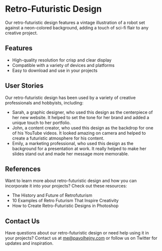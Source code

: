 <!--font:Poppins-->

# Retro-Futuristic Design

Our retro-futuristic design features a vintage illustration of a robot set against a neon-colored background, adding a touch of sci-fi flair to any creative project.

## Features

-   High-quality resolution for crisp and clear display
-   Compatible with a variety of devices and platforms
-   Easy to download and use in your projects

## User Stories

Our retro-futuristic design has been used by a variety of creative professionals and hobbyists, including:

-   Sarah, a graphic designer, who used this design as the centerpiece of her new website. It helped to set the tone for her brand and added a unique touch to her portfolio.
-   John, a content creator, who used this design as the backdrop for one of his YouTube videos. It looked amazing on camera and helped to create a futuristic atmosphere for his content.
-   Emily, a marketing professional, who used this design as the background for a presentation at work. It really helped to make her slides stand out and made her message more memorable.

## References

Want to learn more about retro-futuristic design and how you can incorporate it into your projects? Check out these resources:

-   The History and Future of Retrofuturism
-   10 Examples of Retro Futurism That Inspire Creativity
-   How to Create Retro-Futuristic Designs in Photoshop

## Contact Us

Have questions about our retro-futuristic design or need help using it in your projects? Contact us at me@pavolhejny.com or follow us on Twitter for updates and inspiration.

<!--

Write me content for website with wallpaper which alt text is:

"A retro-futuristic wallpaper featuring a vintage illustration of a robot, set against a neon-colored background."

The name/title of the page should not be 1:1 copy of the alt text but rather a real content of the website which is using this wallpaper.

- Use markdown format
- Start with heading
- Heading should be short and concise
- The content should look like a real website
- The website should not be about the wallpaper, wallpaper is just a related background
- Heading should be contain work "wallpaper" or "background"
- Include real sections like references, contact, user stories, etc. use things relevant to the page purpose.
- Feel free to use structure like headings, bullets, numbering, blockquotes, paragraphs, horizontal lines, etc.
- You can use formatting like bold or _italic_
- You can include UTF-8 emojis
- Links should be only #hash anchors (and you can refer to the document itself)
- Do not include images


---


# Retro-Futuristic Background for Your Creative Projects

Looking for a unique and eye-catching background for your creative projects? Look no further than our retro-futuristic wallpaper featuring a vintage illustration of a robot, set against a neon-colored background. This bold and vibrant design is sure to add a touch of sci-fi flair to any project, whether it's a website, presentation, or social media post.

## Features

- High-quality resolution for crisp and clear display
- Compatible with a variety of devices and platforms
- Easy to download and use in your projects
- Perfect for adding a pop of color and personality to your designs

## User Stories

Our retro-futuristic wallpaper has been used by a variety of creative professionals and hobbyists, including:

> "I used this wallpaper as the background for my new website, and it really helped to set the tone for my brand. I love the combination of vintage and futuristic elements!" - Sarah, graphic designer

> "I'm a YouTuber, and I used this wallpaper as the backdrop for one of my videos. It looked amazing on camera, and my viewers loved it too!" - John, content creator

> "I used this wallpaper as the background for a presentation at work, and it really helped to make my slides stand out. My colleagues were impressed!" - Emily, marketing professional

## References

Want to learn more about retro-futuristic design and how you can incorporate it into your projects? Check out these resources:

- [The History and Future of Retrofuturism](#)
- [10 Examples of Retro Futurism That Inspire Creativity](#)
- [How to Create Retro-Futuristic Designs in Photoshop](#)

## Contact Us

Have questions about our retro-futuristic wallpaper or need help using it in your projects? Our team is here to help! Contact us at me@pavolhejny.com or follow us on [Twitter](#) for updates and inspiration.


---


Heading is too long, rewrite whole content.


---


# Retro-Futuristic Wallpaper for Your Creative Projects

Looking for a unique and eye-catching wallpaper for your creative projects? Our retro-futuristic design features a vintage illustration of a robot set against a neon-colored background, adding a touch of sci-fi flair to any project.

## Features

- High-quality resolution for crisp and clear display
- Compatible with a variety of devices and platforms
- Easy to download and use in your projects
- Perfect for adding a pop of color and personality to your designs

## User Stories

Our retro-futuristic wallpaper has been used by a variety of creative professionals and hobbyists, including:

- Sarah, a graphic designer, who used this wallpaper as the background for her new website. She loves the combination of vintage and futuristic elements.
- John, a content creator, who used this wallpaper as the backdrop for one of his YouTube videos. It looked amazing on camera, and his viewers loved it too.
- Emily, a marketing professional, who used this wallpaper as the background for a presentation at work. It really helped to make her slides stand out, and her colleagues were impressed.

## References

Want to learn more about retro-futuristic design and how you can incorporate it into your projects? Check out these resources:

- The History and Future of Retrofuturism
- 10 Examples of Retro Futurism That Inspire Creativity
- How to Create Retro-Futuristic Designs in Photoshop

## Contact Us

Have questions about our retro-futuristic wallpaper or need help using it in your projects? Contact us at me@pavolhejny.com or follow us on Twitter for updates and inspiration.


---


Heading should not include word "wallpaper". The website should not be about the wallpaper itself, wallpaper is just a related background, rewrite whole content.


---


# Embrace the Future with Our Retro-Futuristic Design

Looking to add a touch of sci-fi flair to your creative projects? Our retro-futuristic design features a vintage illustration of a robot set against a neon-colored background, perfect for adding a pop of color and personality to your designs.

## Features

- High-quality resolution for crisp and clear display
- Compatible with a variety of devices and platforms
- Easy to download and use in your projects

## User Stories

Our retro-futuristic design has been used by a variety of creative professionals and hobbyists, including:

- Sarah, a graphic designer, who used this design as the centerpiece of her new website. It helped to set the tone for her brand and added a unique touch to her portfolio.
- John, a content creator, who used this design as the backdrop for one of his YouTube videos. It looked amazing on camera and helped to create a futuristic atmosphere for his content.
- Emily, a marketing professional, who used this design as the background for a presentation at work. It really helped to make her slides stand out and made her message more memorable.

## References

Want to learn more about retro-futuristic design and how you can incorporate it into your projects? Check out these resources:

- The History and Future of Retrofuturism
- 10 Examples of Retro Futurism That Inspire Creativity
- How to Create Retro-Futuristic Designs in Photoshop

## Contact Us

Have questions about our retro-futuristic design or need help using it in your projects? Contact us at me@pavolhejny.com or follow us on Twitter for updates and inspiration.


---


Heading is too long, rewrite whole content.


---


# The Future is Now: Retro-Futuristic Design for Your Projects

Our retro-futuristic design features a vintage illustration of a robot set against a neon-colored background, adding a touch of sci-fi flair to any creative project.

## Features

- High-quality resolution for crisp and clear display
- Compatible with a variety of devices and platforms
- Easy to download and use in your projects

## User Stories

Our retro-futuristic design has been used by a variety of creative professionals and hobbyists, including:

- Sarah, a graphic designer, who used this design as the centerpiece of her new website. It helped to set the tone for her brand and added a unique touch to her portfolio.
- John, a content creator, who used this design as the backdrop for one of his YouTube videos. It looked amazing on camera and helped to create a futuristic atmosphere for his content.
- Emily, a marketing professional, who used this design as the background for a presentation at work. It really helped to make her slides stand out and made her message more memorable.

## References

Want to learn more about retro-futuristic design and how you can incorporate it into your projects? Check out these resources:

- The History and Future of Retrofuturism
- 10 Examples of Retro Futurism That Inspire Creativity
- How to Create Retro-Futuristic Designs in Photoshop

## Contact Us

Have questions about our retro-futuristic design or need help using it in your projects? Contact us at me@pavolhejny.com or follow us on Twitter for updates and inspiration.


---


Write me a Google font which is best fitting for the website.

Pick from the list:
- Montserrat
- Orbitron
- Inter
- Poppins
- Great Vibes
- Dancing Script
- Alegreya
- Raleway
- Futura
- Lobster
- Playfair Display
- Lato
- Open Sans
- IBM Plex Sans
- Barlow Condensed
- Exo 2
- Roboto


Write just the font name nothing else.


---


Poppins

-->
